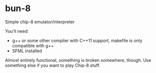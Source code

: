 # bun-8
Simple chip-8 emulator/interpreter

You'll need: 
- g++ or some other compiler with C++11 support, makefile is only compatible with g++
- SFML installed

Almost entirely functional, something is broken somewhere, though. Use something else if you want to play Chip-8 stuff.
